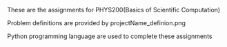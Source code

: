 These are the assignments for PHYS200(Basics of Scientific Computation)

Problem definitions are provided by projectName_definion.png

Python programming language are used to complete these assignments
